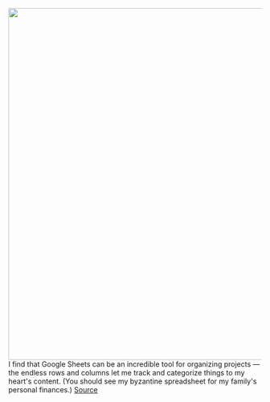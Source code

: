 <img src='https://cdn.vox-cdn.com/thumbor/P89kVGJCEhrOcxlZiUCwxraqPi8=/0x0:744x465/1200x800/filters:focal(313x174:431x292)/cdn.vox-cdn.com/uploads/chorus_image/image/67386760/Screen_Shot_2020_09_10_at_5.13.07_PM.0.png' width='700px' /><br/>
I find that Google Sheets can be an incredible tool for organizing projects — the endless rows and columns let me track and categorize things to my heart's content. (You should see my byzantine spreadsheet for my family's personal finances.)
<a href='https://www.theverge.com/21431536/google-sheets-hyperlink-individual-many-multiple-words-cell'> Source <a/>